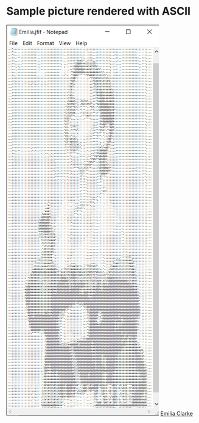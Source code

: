 # Sample picture rendered with ASCII
![demo](https://github.com/theeemanuel/ascii/blob/main/picture%20rendering%20in%20ascii/samples/emiliaASCII.png)  [Emilia Clarke](https://in.pinterest.com/pin/768637861411336228/)
